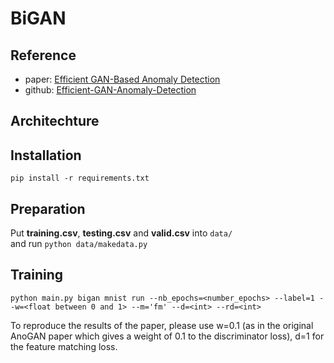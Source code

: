 # BiGAN

## Reference
* paper: [Efficient GAN-Based Anomaly Detection](https://arxiv.org/abs/1802.06222 "游標顯示")
* github: [Efficient-GAN-Anomaly-Detection](https://github.com/houssamzenati/Efficient-GAN-Anomaly-Detection/tree/master "游標顯示")

## Architechture

## Installation
    pip install -r requirements.txt


## Preparation
Put **training.csv**, **testing.csv** and **valid.csv** into `data/`  
and run `python data/makedata.py`

## Training
    python main.py bigan mnist run --nb_epochs=<number_epochs> --label=1 --w=<float between 0 and 1> --m='fm' --d=<int> --rd=<int>  
To reproduce the results of the paper, please use w=0.1 (as in the original AnoGAN paper which gives a weight of 0.1 to the discriminator loss), d=1 for the feature matching loss.
